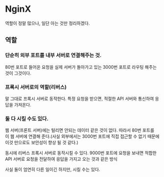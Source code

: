 # NginX

역할이 정말 많으나, 일단 아는 것만 정리하겠다.

## 역할
### 단순히 외부 포트를 내부 서버로 연결해주는 것.
80번 포트로 들어온 요청을 실제 서버가 돌아가고 있는 3000번 포트로 라우팅 해주는 것이 그것이다.

### 프록시 서버로의 역할(리버스)

말 그대로 프록시 서버로 동작한다. 특정 요청을 받으면, 적절한 API 서버와 통신하여 응답을 가져온다.

### 둘 다 시킬 수도 있다.

웹 서버(프론트 서버)에는 털리면 안되는 데이터 같은 것이 없다. 따라서 80번 포트를 이 웹 서버에 연결해 준다.(사실 외부에서는 3000번 포트에 직접 접근할 수 없기 때문에 이것 만으로도 보안성이 향상 될 것 같다.)

동시에 리버스 프록시 서버로 동작시킬 수 있다. 9000번 포트에 요청을 보내면 적합한 API 서버로 요청을 전달하여 응답을 가지고 오는 것과 같은 방식

사실 둘이 엄연히 다른 일이긴 하지만, 시킬 수는 있다.